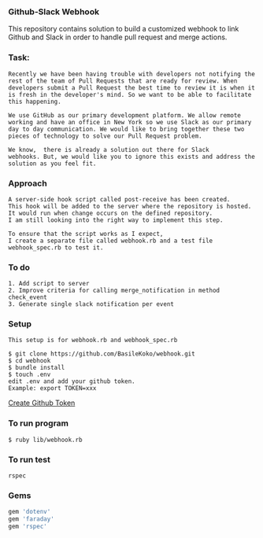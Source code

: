 ### Github-Slack Webhook

This repository contains solution to build a customized webhook to link
Github and Slack in order to handle pull request and merge actions.

### Task:
```
Recently we have been having trouble with developers not notifying the
rest of the team of Pull Requests that are ready for review. When
developers submit a Pull Request the best time to review it is when it
is fresh in the developer's mind. So we want to be able to facilitate
this happening.

We use GitHub as our primary development platform. We allow remote
working and have an office in New York so we use Slack as our primary
day to day communication. We would like to bring together these two
pieces of technology to solve our Pull Request problem.

We know,  there is already a solution out there for Slack
webhooks. But, we would like you to ignore this exists and address the
solution as you feel fit.
```
### Approach

```
A server-side hook script called post-receive has been created.
This hook will be added to the server where the repository is hosted.
It would run when change occurs on the defined repository.
I am still looking into the right way to implement this step.

To ensure that the script works as I expect,
I create a separate file called webhook.rb and a test file webhook_spec.rb to test it.
```
### To do
```
1. Add script to server
2. Improve criteria for calling merge_notification in method check_event
3. Generate single slack notification per event
```
### Setup
```
This setup is for webhook.rb and webhook_spec.rb

$ git clone https://github.com/BasileKoko/webhook.git
$ cd webhook
$ bundle install
$ touch .env
edit .env and add your github token.
Example: export TOKEN=xxx
```
[Create Github Token](https://help.github.com/articles/creating-a-personal-access-token-for-the-command-line/)

### To run program

```
$ ruby lib/webhook.rb
```

### To run test
```
rspec
```

### Gems
```ruby
gem 'dotenv'
gem 'faraday'
gem 'rspec'
```
